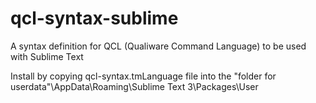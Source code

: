 qcl-syntax-sublime
==================

A syntax definition for QCL (Qualiware Command Language) to be used with Sublime Text

Install by copying qcl-syntax.tmLanguage file into the "folder for userdata"\AppData\Roaming\Sublime Text 3\Packages\User

